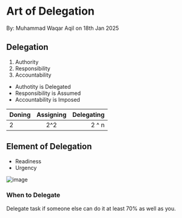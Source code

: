 # Art of Delegation

By: Muhammad Waqar Aqil on 18th Jan 2025

## Delegation 
1. Authority
2. Responsibility 
3. Accountability 


- Authotity is Delegated
- Responsibility is Assumed
- Accountability is Imposed


| Doning    | Assigning  | Delegating |
| :--- | :-------: | ---:|
| 2  |  2^2  | 2 ^ n |

## Element of Delegation
- Readiness
- Urgency

 
![image](https://github.com/user-attachments/assets/cb88468b-4e1d-4a80-9eb6-a54aca71c7f8)


### When to Delegate
Delegate task if someone else can do it at least 70% as well as you.
